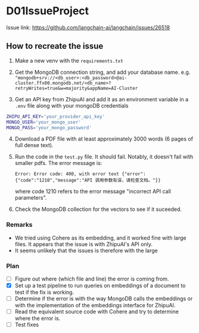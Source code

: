 # D01IssueProject
Issue link: https://github.com/langchain-ai/langchain/issues/26518

## How to recreate the issue

1. Make a new venv with the `requirements.txt`

2. Get the MongoDB connection string, and add your database name. e.g.
```"mongodb+srv://<db_user>:<db_password>@ai-cluster.ffx00.mongodb.net/<db_name>?retryWrites=true&w=majority&appName=AI-Cluster```

3. Get an API key from ZhipuAI and add it as an environment variable in a `.env` file along with your mongoDB credentials
```bash
ZHIPU_API_KEY='your_provider_api_key'
MONGO_USER='your_mongo_user'
MONGO_PASS='your_mongo_password'
```
4. Download a PDF file with at least approximately 3000 words (6 pages of full dense text). 

5. Run the code in the `test.py` file. It should fail. Notably, it doesn't fail with smaller pdfs.
   The error message is:
   ```
   Error: Error code: 400, with error text {"error":{"code":"1210","message":"API 调用参数有误，请检查文档。"}}
   ```
   where code 1210 refers to the error message "incorrect API call parameters".

6. Check the MongoDB collection for the vectors to see if it suceeded.

### Remarks

- We tried using Cohere as its embedding, and it worked fine with large files. It appears that the issue is with ZhipuAI's API only.
- It seems unlikely that the issues is therefore with the large 

### Plan

- [ ] Figure out where (which file and line) the error is coming from.
- [x] Set up a test pipeline to run queries on embeddings of a document to test if the fix is working.
- [ ] Determine if the error is with the way MongoDB calls the embeddings or with the implementation of the embeddings interface for ZhipuAI.
- [ ] Read the equivalent source code with Cohere and try to determine where the error is.
- [ ] Test fixes 